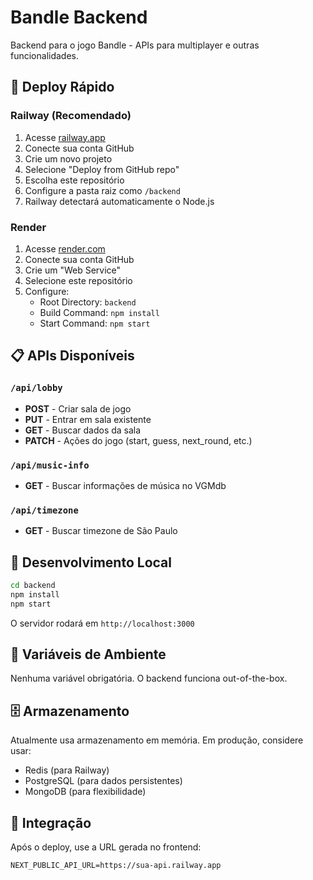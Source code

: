 # Bandle Backend

Backend para o jogo Bandle - APIs para multiplayer e outras funcionalidades.

## 🚀 Deploy Rápido

### Railway (Recomendado)
1. Acesse [railway.app](https://railway.app)
2. Conecte sua conta GitHub
3. Crie um novo projeto
4. Selecione "Deploy from GitHub repo"
5. Escolha este repositório
6. Configure a pasta raiz como `/backend`
7. Railway detectará automaticamente o Node.js

### Render
1. Acesse [render.com](https://render.com)
2. Conecte sua conta GitHub
3. Crie um "Web Service"
4. Selecione este repositório
5. Configure:
   - Root Directory: `backend`
   - Build Command: `npm install`
   - Start Command: `npm start`

## 📋 APIs Disponíveis

### `/api/lobby`
- **POST** - Criar sala de jogo
- **PUT** - Entrar em sala existente
- **GET** - Buscar dados da sala
- **PATCH** - Ações do jogo (start, guess, next_round, etc.)

### `/api/music-info`
- **GET** - Buscar informações de música no VGMdb

### `/api/timezone`
- **GET** - Buscar timezone de São Paulo

## 🔧 Desenvolvimento Local

```bash
cd backend
npm install
npm start
```

O servidor rodará em `http://localhost:3000`

## 📝 Variáveis de Ambiente

Nenhuma variável obrigatória. O backend funciona out-of-the-box.

## 🗄️ Armazenamento

Atualmente usa armazenamento em memória. Em produção, considere usar:
- Redis (para Railway)
- PostgreSQL (para dados persistentes)
- MongoDB (para flexibilidade)

## 🔗 Integração

Após o deploy, use a URL gerada no frontend:

```env
NEXT_PUBLIC_API_URL=https://sua-api.railway.app
```
